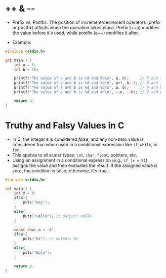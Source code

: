 # ++ & --

* Prefix vs. Postfix: The position of increment/decrement operators (prefix or postfix) affects when the operation takes place. Prefix (++a) modifies the value before it's used, while postfix (a++) modifies it after.

* Example:

```c
#include <stdio.h>

int main() {
    int a = 5;
    int b = 10;

    printf("The value of a and b is %d and %d\n", a, b);     // 5 and 10
    printf("The value of a and b is %d and %d\n", a++, b--); // 5 and 10
    printf("The value of a and b is %d and %d\n", a, b);     // 6 and 9
    printf("The value of a and b is %d and %d\n", ++a, --b); // 7 and 8

    return 0;
}
```

# Truthy and Falsy Values in C

* In C, the integer `0` is considered *false*, and any non-zero value is considered *true* when used in a conditional expression like `if`, `while`, or `for`.
* This applies to all scalar types: `int`, `char`, `float`, pointers, etc.
* Using an assignment in a conditional expression (e.g., `if (x = 5)`) assigns the value and then evaluates the result. If the assigned value is zero, the condition is false; otherwise, it's true.

```c
#include <stdio.h>

int main() {
    int x = 0;
    if(x){
        puts("Hey");
    }
    else{
        puts("Hello"); // output: Hello
    }

    const char a = 'A';
    if(a){
        puts("Hi"); // output: Hi
    }
    else{
        puts("Hola"); 
    }

    return 0;
}
```